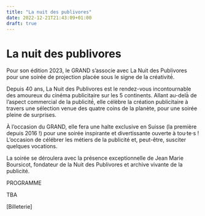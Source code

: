 ```yaml
---
title: "La nuit des publivores"
date: 2022-12-21T21:43:09+01:00
draft: true
---
```


# La nuit des publivores

Pour son édition 2023, le GRAND s’associe avec La Nuit des Publivores pour une soirée de projection placée sous le signe de la créativité́. 

Depuis 40 ans, La Nuit des Publivores est le rendez-vous incontournable des amoureux du cinéma publicitaire sur les 5 continents. Allant au-delà̀ de l’aspect commercial de la publicité́, elle célèbre la création publicitaire à travers une sélection venue des quatre coins de la planète, pour une soirée pleine de surprises. 

À l’occasion du GRAND, elle fera une halte exclusive en Suisse (la première depuis 2016 !) pour une soirée inspirante et divertissante ouverte à tou·te·s ! L’occasion de célébrer les métiers de la publicité et, peut-être, susciter quelques vocations. 

La soirée se déroulera avec la présence exceptionnelle de Jean Marie Boursicot, fondateur de la Nuit des Publivores et archive vivante de la publicité. 

PROGRAMME

TBA


[Billeterie]